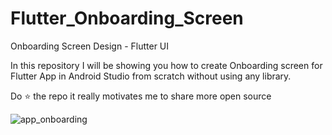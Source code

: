 # Flutter_Onboarding_Screen

Onboarding Screen Design - Flutter UI

In this repository I will be showing you how to create Onboarding screen for Flutter App in Android Studio from scratch without using any library.

Do ⭐ the repo it really motivates me to share more open source

![app_onboarding](https://user-images.githubusercontent.com/42013687/103825297-ab4cc000-507d-11eb-8aba-513a9447561b.png)
